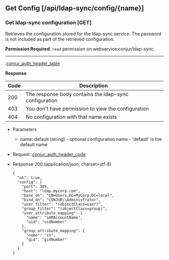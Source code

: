 ## Get Config [/api/ldap-sync/config/{name}]

### Get ldap-sync configuration [GET]

Retrieves the configuration stored for the ldap-sync service. The password is not included as part of the retrieved configuration.

**Permission Required**: `read` permission on webservice:conjur/ldap-sync.

---

:[conjur_auth_header_table](partials/conjur_auth_header_table.md)

**Response**

|Code|Description|
|----|-----------|
|200|The response body contains the ldap-sync configuration|
|403|You don't have permission to view the configuration|
|404|No configuration with that name exists|

+ Parameters
    + name: default (string) - optional configuration name - 'default' is the default name

+ Request
    :[conjur_auth_header_code](partials/conjur_auth_header_code.md)

+ Response 200 (application/json; charset=utf-8)

    ```
    {
      "ok": true,
      "config": {
        "port": 389,
        "host": "ldap.mycorp.com",
        "base_dn": "CN=Users,DC=MyCorp,DC=local",
        "bind_dn": "CONJUR\\Administrator",
        "user_filter": "(objectClass=user)",
        "group_filter": "(objectClass=group)",
        "user_attribute_mapping": {
          "name": "sAMAccountName",
          "uid": "uidNumber"
        },
        "group_attribute_mapping": {
          "name": "cn",
          "gid": "gidNumber"
        }
      }
    }
    ```
